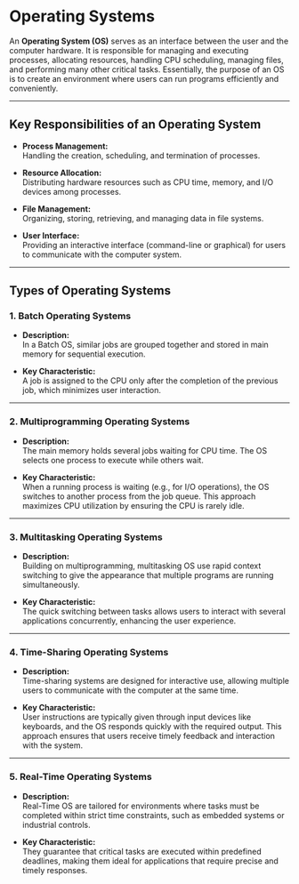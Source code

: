 # Operating Systems

An **Operating System (OS)** serves as an interface between the user and the computer hardware. It is responsible for managing and executing processes, allocating resources, handling CPU scheduling, managing files, and performing many other critical tasks. Essentially, the purpose of an OS is to create an environment where users can run programs efficiently and conveniently.

---

## Key Responsibilities of an Operating System

- **Process Management:**  
  Handling the creation, scheduling, and termination of processes.

- **Resource Allocation:**  
  Distributing hardware resources such as CPU time, memory, and I/O devices among processes.

- **File Management:**  
  Organizing, storing, retrieving, and managing data in file systems.

- **User Interface:**  
  Providing an interactive interface (command-line or graphical) for users to communicate with the computer system.

---

## Types of Operating Systems

### 1. Batch Operating Systems

- **Description:**  
  In a Batch OS, similar jobs are grouped together and stored in main memory for sequential execution.
  
- **Key Characteristic:**  
  A job is assigned to the CPU only after the completion of the previous job, which minimizes user interaction.

---

### 2. Multiprogramming Operating Systems

- **Description:**  
  The main memory holds several jobs waiting for CPU time. The OS selects one process to execute while others wait.
  
- **Key Characteristic:**  
  When a running process is waiting (e.g., for I/O operations), the OS switches to another process from the job queue. This approach maximizes CPU utilization by ensuring the CPU is rarely idle.

---

### 3. Multitasking Operating Systems

- **Description:**  
  Building on multiprogramming, multitasking OS use rapid context switching to give the appearance that multiple programs are running simultaneously.
  
- **Key Characteristic:**  
  The quick switching between tasks allows users to interact with several applications concurrently, enhancing the user experience.

---

### 4. Time-Sharing Operating Systems

- **Description:**  
  Time-sharing systems are designed for interactive use, allowing multiple users to communicate with the computer at the same time.
  
- **Key Characteristic:**  
  User instructions are typically given through input devices like keyboards, and the OS responds quickly with the required output. This approach ensures that users receive timely feedback and interaction with the system.

---

### 5. Real-Time Operating Systems

- **Description:**  
  Real-Time OS are tailored for environments where tasks must be completed within strict time constraints, such as embedded systems or industrial controls.
  
- **Key Characteristic:**  
  They guarantee that critical tasks are executed within predefined deadlines, making them ideal for applications that require precise and timely responses.
